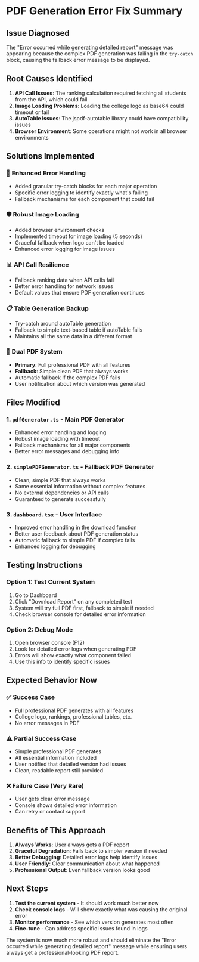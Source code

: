 # PDF Generation Error Fix Summary

## Issue Diagnosed
The "Error occurred while generating detailed report" message was appearing because the complex PDF generation was failing in the `try-catch` block, causing the fallback error message to be displayed.

## Root Causes Identified
1. **API Call Issues**: The ranking calculation required fetching all students from the API, which could fail
2. **Image Loading Problems**: Loading the college logo as base64 could timeout or fail
3. **AutoTable Issues**: The jspdf-autotable library could have compatibility issues
4. **Browser Environment**: Some operations might not work in all browser environments

## Solutions Implemented

### 🔧 **Enhanced Error Handling**
- Added granular try-catch blocks for each major operation
- Specific error logging to identify exactly what's failing
- Fallback mechanisms for each component that could fail

### 🛡️ **Robust Image Loading**
- Added browser environment checks
- Implemented timeout for image loading (5 seconds)
- Graceful fallback when logo can't be loaded
- Enhanced error logging for image issues

### 📊 **API Call Resilience**
- Fallback ranking data when API calls fail
- Better error handling for network issues
- Default values that ensure PDF generation continues

### 📋 **Table Generation Backup**
- Try-catch around autoTable generation
- Fallback to simple text-based table if autoTable fails
- Maintains all the same data in a different format

### 🔄 **Dual PDF System**
- **Primary**: Full professional PDF with all features
- **Fallback**: Simple clean PDF that always works
- Automatic fallback if the complex PDF fails
- User notification about which version was generated

## Files Modified

### 1. `pdfGenerator.ts` - Main PDF Generator
- Enhanced error handling and logging
- Robust image loading with timeout
- Fallback mechanisms for all major components
- Better error messages and debugging info

### 2. `simplePDFGenerator.ts` - Fallback PDF Generator  
- Clean, simple PDF that always works
- Same essential information without complex features
- No external dependencies or API calls
- Guaranteed to generate successfully

### 3. `dashboard.tsx` - User Interface
- Improved error handling in the download function
- Better user feedback about PDF generation status
- Automatic fallback to simple PDF if complex fails
- Enhanced logging for debugging

## Testing Instructions

### Option 1: Test Current System
1. Go to Dashboard
2. Click "Download Report" on any completed test
3. System will try full PDF first, fallback to simple if needed
4. Check browser console for detailed error information

### Option 2: Debug Mode
1. Open browser console (F12)
2. Look for detailed error logs when generating PDF
3. Errors will show exactly what component failed
4. Use this info to identify specific issues

## Expected Behavior Now

### ✅ **Success Case**
- Full professional PDF generates with all features
- College logo, rankings, professional tables, etc.
- No error messages in PDF

### ⚠️ **Partial Success Case**  
- Simple professional PDF generates
- All essential information included
- User notified that detailed version had issues
- Clean, readable report still provided

### ❌ **Failure Case** (Very Rare)
- User gets clear error message
- Console shows detailed error information
- Can retry or contact support

## Benefits of This Approach

1. **Always Works**: User always gets a PDF report
2. **Graceful Degradation**: Falls back to simpler version if needed
3. **Better Debugging**: Detailed error logs help identify issues
4. **User Friendly**: Clear communication about what happened
5. **Professional Output**: Even fallback version looks good

## Next Steps

1. **Test the current system** - It should work much better now
2. **Check console logs** - Will show exactly what was causing the original error
3. **Monitor performance** - See which version generates most often
4. **Fine-tune** - Can address specific issues found in logs

The system is now much more robust and should eliminate the "Error occurred while generating detailed report" message while ensuring users always get a professional-looking PDF report.
